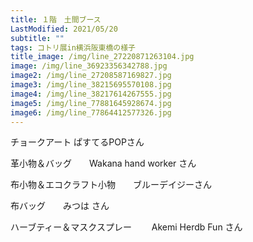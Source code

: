 ```yaml
---
title: １階　土間ブース
LastModified: 2021/05/20
subtitle: ""
tags: コトリ展in横浜阪東橋の様子
title_image: /img/line_27220871263104.jpg
image: /img/line_36923356342788.jpg
image2: /img/line_27208587169827.jpg
image3: /img/line_38215695570108.jpg
image4: /img/line_38217614267555.jpg
image5: /img/line_77881645928674.jpg
image6: /img/line_77864412577326.jpg
---
```

チョークアート     ぱすてるPOPさん

革小物＆バッグ　　Wakana hand worker さん　

布小物＆エコクラフト小物　　ブルーデイジーさん

布バッグ　　みつは さん

ハーブティー＆マスクスプレー　　 Akemi Herdb Fun さん